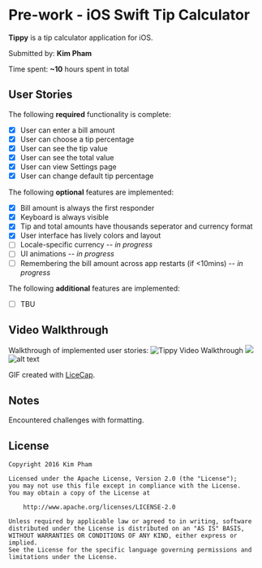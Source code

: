 # Pre-work - iOS Swift Tip Calculator

**Tippy** is a tip calculator application for iOS.

Submitted by: **Kim Pham**

Time spent: **~10** hours spent in total

## User Stories

The following **required** functionality is complete:
* [x] User can enter a bill amount
* [x] User can choose a tip percentage
* [x] User can see the tip value
* [x] User can see the total value
* [x] User can view Settings page
* [x] User can change default tip percentage

The following **optional** features are implemented:
* [x] Bill amount is always the first responder
* [x] Keyboard is always visible
* [x] Tip and total amounts have thousands seperator and currency format
* [x] User interface has lively colors and layout
* [ ] Locale-specific currency -- *in progress*
* [ ] UI animations -- *in progress*
* [ ] Remembering the bill amount across app restarts (if <10mins) -- *in progress*

The following **additional** features are implemented:
* [ ] TBU

## Video Walkthrough 

Walkthrough of implemented user stories:
<img src='http://imgur.com/a/f2Thd' title='Video Walkthrough' alt='Tippy Video Walkthrough' />
![](blob:http://imgur.com/d646cb2d-4c11-451a-bb57-1852eb4ce904)
![alt text](http://imgur.com/Q1W2hpD "Tippy Video Walkthrough")

GIF created with [LiceCap](http://www.cockos.com/licecap/).

## Notes

Encountered challenges with formatting.

## License

    Copyright 2016 Kim Pham

    Licensed under the Apache License, Version 2.0 (the "License");
    you may not use this file except in compliance with the License.
    You may obtain a copy of the License at

        http://www.apache.org/licenses/LICENSE-2.0

    Unless required by applicable law or agreed to in writing, software
    distributed under the License is distributed on an "AS IS" BASIS,
    WITHOUT WARRANTIES OR CONDITIONS OF ANY KIND, either express or implied.
    See the License for the specific language governing permissions and
    limitations under the License.
